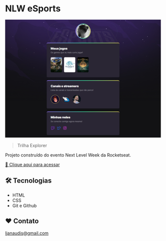 # NLW eSports

![preview](./.github/preview.png)

> Trilha Explorer

Projeto construído do evento Next Level Week da Rocketseat.

[🔗 Clique aqui para acessar](https://lucasjs0.github.io/nlw-esports-explorer/)


## 🛠 Tecnologias

- HTML
- CSS
- Git e Github

## ❤ Contato

ljanaudis@gmail.com